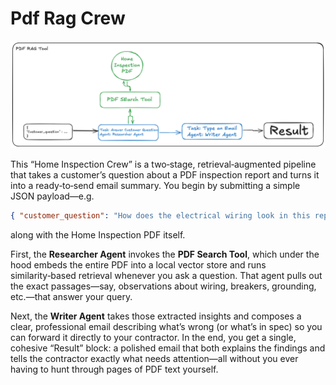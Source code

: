 # Pdf Rag Crew

![Pdf Rag Crew](pdf_search.png)

This “Home Inspection Crew” is a two‑stage, retrieval‑augmented pipeline that takes a customer’s question about a PDF inspection report and turns it into a ready‑to‑send email summary.  You begin by submitting a simple JSON payload—e.g.  
```json
{ "customer_question": "How does the electrical wiring look in this report?" }
```  
along with the Home Inspection PDF itself.  

First, the **Researcher Agent** invokes the **PDF Search Tool**, which under the hood embeds the entire PDF into a local vector store and runs similarity‑based retrieval whenever you ask a question.  That agent pulls out the exact passages—say, observations about wiring, breakers, grounding, etc.—that answer your query.  

Next, the **Writer Agent** takes those extracted insights and composes a clear, professional email describing what’s wrong (or what’s in spec) so you can forward it directly to your contractor.  In the end, you get a single, cohesive “Result” block: a polished email that both explains the findings and tells the contractor exactly what needs attention—all without you ever having to hunt through pages of PDF text yourself.